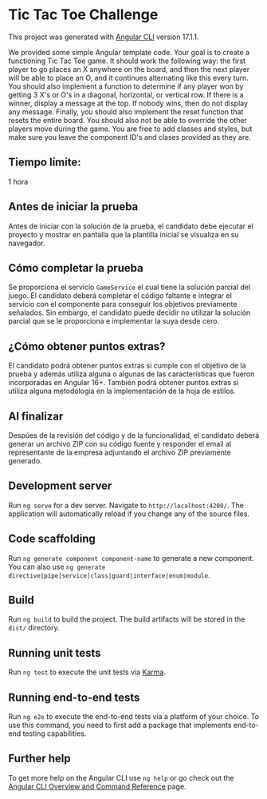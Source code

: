 # Tic Tac Toe Challenge

This project was generated with [Angular CLI](https://github.com/angular/angular-cli) version 17.1.1.

We provided some simple Angular template code. Your goal is to create a functioning Tic Tac Toe game. It should work the following way: the first player to go places an X anywhere on the board, and then the next player will be able to place an O, and it continues alternating like this every turn.
You should also implement a function to determine if any player won by getting 3 X's or O's in a diagonal, horizontal, or vertical row. If there is a winner, display a message at the top. If nobody wins, then do not display any message. Finally, you should also implement the reset function that resets the entire board. You should also not be able to override the other players move during the game.
You are free to add classes and styles, but make sure you leave the component ID's and clases provided as they are.

## Tiempo límite:

1 hora

## Antes de iniciar la prueba
Antes de iniciar con la solución de la prueba, el candidato debe ejecutar el proyecto y mostrar en pantalla que la plantilla inicial se visualiza en su navegador.

## Cómo completar la prueba
Se proporciona el servicio `GameService` el cual tiene la solución parcial del juego. El candidato deberá completar el código faltante e integrar el servicio con el componente para conseguir los objetivos previamente señalados. Sin embargo, el candidato puede decidir no utilizar la solución parcial que se le proporciona e implementar la suya desde cero.

## ¿Cómo obtener puntos extras?
El candidato podrá obtener puntos extras si cumple con el objetivo de la prueba y además utiliza alguna o algunas de las características que fueron incorporadas en Angular 16+. También podrá obtener puntos extras si utiliza alguna metodología en la implementación de la hoja de estilos.

## Al finalizar
Despúes de la revisión del código y de la funcionalidad, el candidato deberá generar un archivo ZIP con su código fuente y responder el email al representante de la empresa adjuntando el archivo ZIP previamente generado.

## Development server

Run `ng serve` for a dev server. Navigate to `http://localhost:4200/`. The application will automatically reload if you change any of the source files.

## Code scaffolding

Run `ng generate component component-name` to generate a new component. You can also use `ng generate directive|pipe|service|class|guard|interface|enum|module`.

## Build

Run `ng build` to build the project. The build artifacts will be stored in the `dist/` directory.

## Running unit tests

Run `ng test` to execute the unit tests via [Karma](https://karma-runner.github.io).

## Running end-to-end tests

Run `ng e2e` to execute the end-to-end tests via a platform of your choice. To use this command, you need to first add a package that implements end-to-end testing capabilities.

## Further help

To get more help on the Angular CLI use `ng help` or go check out the [Angular CLI Overview and Command Reference](https://angular.io/cli) page.
